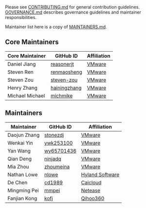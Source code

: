 Please see [CONTRIBUTING.md](CONTRIBUTING.md) for general contribution
guidelines.
[GOVERNANCE.md](https://github.com/goharbor/community/blob/master/GOVERNANCE.md)
describes governance guidelines and maintainer responsibilities.

Maintainer list here is a copy of [MAINTAINERS.md](https://github.com/goharbor/community/blob/master/MAINTAINERS.md).

## Core Maintainers

| Core Maintainer | GitHub ID | Affiliation |
| --------------- | --------- | ----------- |
| Daniel Jiang | [reasonerjt](https://github.com/reasonerjt) | [VMware](https://www.github.com/vmware/) |
| Steven Ren | [renmaosheng](https://github.com/renmaosheng) | [VMware](https://www.github.com/vmware/) |
| Steven Zou | [steven-zou](https://github.com/steven-zou) | [VMware](https://www.github.com/vmware/) |
| Henry Zhang| [hainingzhang](https://github.com/hainingzhang)| [VMware](https://www.github.com/vmware/) |
| Michael Michael |[michmike](https://github.com/michmike)| [VMware](https://www.github.com/vmware/) |

## Maintainers

| Maintainer | GitHub ID | Affiliation |
| ---------- | --------- | ----------- |
| Daojun Zhang | [stonezdj](https://github.com/stonezdj) | [VMware](https://www.github.com/vmware/) |
| Wenkai Yin | [ywk253100](https://github.com/ywk253100) | [VMware](https://www.github.com/vmware/) |
| Yan Wang | [wy65701436](https://github.com/wy65701436) | [VMware](https://www.github.com/vmware/) |
| Qian Deng | [ninjadq](https://github.com/ninjadq) | [VMware](https://www.github.com/vmware/) |
| Mia Zhou | [zhoumeina](https://github.com/zhoumeina) | [VMware](https://www.github.com/vmware/) |
| Nathan Lowe | [nlowe](https://github.com/nlowe) | [Hyland Software](https://github.com/HylandSoftware) |
| De Chen | [cd1989](https://github.com/cd1989) | [Caicloud](https://github.com/caicloud) |
| Mingming Pei | [mmpei](https://github.com/mmpei) | [Netease](https://github.com/netease) |
| Fanjian Kong | [kofj](https://github.com/kofj) | [Qihoo360](https://github.com/Qihoo360) |
